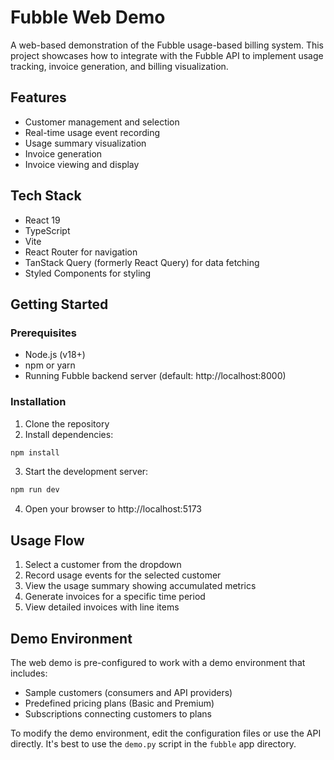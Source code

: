 # Fubble Web Demo

A web-based demonstration of the Fubble usage-based billing system. This project showcases how to integrate with the Fubble API to implement usage tracking, invoice generation, and billing visualization.

## Features

- Customer management and selection
- Real-time usage event recording
- Usage summary visualization
- Invoice generation
- Invoice viewing and display

## Tech Stack

- React 19
- TypeScript
- Vite
- React Router for navigation
- TanStack Query (formerly React Query) for data fetching
- Styled Components for styling

## Getting Started

### Prerequisites

- Node.js (v18+)
- npm or yarn
- Running Fubble backend server (default: http://localhost:8000)

### Installation

1. Clone the repository
2. Install dependencies:

```bash
npm install
```

3. Start the development server:

```bash
npm run dev
```

4. Open your browser to http://localhost:5173

## Usage Flow

1. Select a customer from the dropdown
2. Record usage events for the selected customer
3. View the usage summary showing accumulated metrics
4. Generate invoices for a specific time period
5. View detailed invoices with line items

## Demo Environment

The web demo is pre-configured to work with a demo environment that includes:

- Sample customers (consumers and API providers)
- Predefined pricing plans (Basic and Premium)
- Subscriptions connecting customers to plans

To modify the demo environment, edit the configuration files or use the API directly. It's best to use
the `demo.py` script in the `fubble` app directory.